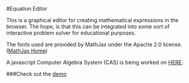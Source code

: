 #Equation Editor

This is a graphical editor for creating mathematical expressions in the browser.  The hope, is that this can be integrated into some sort of interactive problem solver for educational purposes.

The fonts used are provided by MathJax under the Apache 2.0 license. ([MathJax Home](http://www.mathjax.org/ "MathJax"))

A javascript Computer Algebra System (CAS) is being worked on [HERE](https://github.com/camdenre/jsym).

###Check out the [demo](http://camdenre.github.io/EquationEditor)
